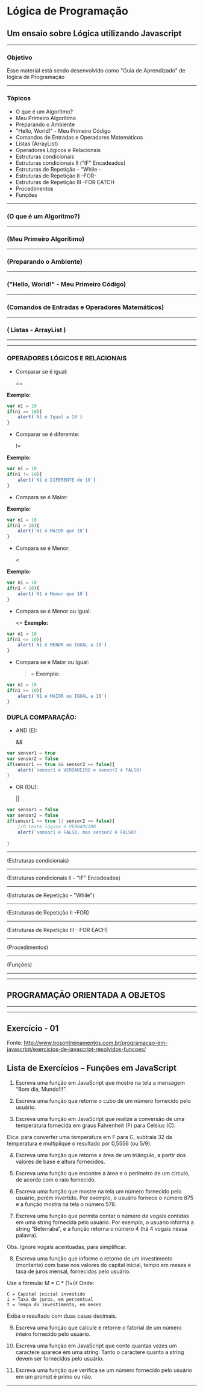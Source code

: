 # **Lógica de Programação**

## Um ensaio sobre Lógica utilizando Javascript

---
### Objetivo
Esse material está sendo desenvolvido como "Guia de Aprendizado" de lógica de Programação



---

### Tópicos
* O que é um Algorítmo?
* Meu Primeiro Algorítimo
* Preparando o Ambiente
* "Hello, World!" - Meu Primeiro Código
* Comandos de Entradas e Operadores Matemáticos
* Listas (ArrayList)
* Operadores Lógicos e Relacionais
* Estruturas condicionais
* Estruturas condicionais II ("IF" Encadeados)
* Estruturas de Repetição - "While -
* Estruturas de Repetição II -FOR-
* Estruturas de Repetição III -FOR EATCH
* Procedimentos
* Funções

---
### (O que é um Algorítmo?)

---
### (Meu Primeiro Algorítimo)

---
### (Preparando o Ambiente)

---
### (**"Hello, World!"** - Meu Primeiro Código)

---
### (Comandos de Entradas e Operadores Matemáticos)

---
### ( Listas - ArrayList )

---


---
### OPERADORES LÓGICOS E RELACIONAIS

* Comparar se é igual:
            
    ==

 **Exemplo:**

```Javascript
var n1 = 10
if(n1 == 10){
    alert(`N1 é Igual a 10`)
}


```

* Comparar se é diferemte:

    !=

 **Exemplo:**

```Javascript
var n1 = 10
if(n1 != 10){
    alert(`N1 é DIFERENTE de 10`)
}

```

* Compara se é Maior: 

    >

 **Exemplo:**

```Javascript
var n1 = 10
if(n1 > 10){
    alert(`N1 é MAIOR que 10`)
}


```
* Compara se é Menor: 

    <

 **Exemplo:**

```Javascript
var n1 = 10
if(n1 < 10){
    alert(`N1 é Menor que 10`)
}


```
* Compara se é Menor ou Igual: 

    <=
 **Exemplo:**

```Javascript
var n1 = 10
if(n1 <= 10){
    alert(`N1 é MENOR ou IGUAL a 10`)
}


```
* Compara se é Maior ou Igual:

    >=
**Exemplo:**

```Javascript
var n1 = 10
if(n1 >= 10){
    alert(`N1 é MAIOR ou IGUAL a 10`)
}


```

### DUPLA COMPARAÇÃO:

* AND (E):    

    &&


```Javascript
var sensor1 = true
var sensor2 = false
if(sensor1 == true && sensor2 == false){
    alert(`sensor1 é VERDADEIRO e sensor2 é FALSO)
}


```

* OR  (OU):

    ||


```Javascript
var sensor1 = false
var sensor2 = false
if(sensor1 == true || sensor2 == false){
    //O teste lógico é VERDADEIRO
    alert(`sensor1 é FALSO, mas sensor2 é FALSO)
    
}


```
---
(Estruturas condicionais)



---
(Estruturas condicionais II - "IF" Encadeados)

---
(Estruturas de Repetição - "While")

---
(Estruturas de Repetição II -FOR)

---
(Estruturas de Repetição III - FOR EACH)

---
(Procedimentos)

---
(Funções)

---
---
## PROGRAMAÇÃO ORIENTADA A OBJETOS





---
---







## Exercício - 01
Fonte: http://www.bosontreinamentos.com.br/programacao-em-javascript/exercicios-de-javascript-resolvidos-funcoes/

## Lista de Exercícios – Funções em JavaScript

1. Escreva uma função em JavaScript que mostre na tela a mensagem “Bom dia, Mundo!!!”.

2. Escreva uma função que retorne o cubo de um número fornecido pelo usuário.

3. Escreva uma função em JavaScript que realize a conversão de uma temperatura fornecida em graus Fahrenheit (F) para Celsius (C).

Dica: para converter uma temperatura em F para C, subtraia 32 da temperatura e multiplique o resultado por 0,5556 (ou 5/9).

4. Escreva uma função que retorne a área de um triângulo, a partir dos valores de base e altura fornecidos.

5. Escreva uma função que encontre a área e o perímetro de um círculo, de acordo com o raio fornecido.

6. Escreva uma função que mostre na tela um número fornecido pelo usuário, porém invertido. Por exemplo, o usuário fornece o número 875 e a função mostra na tela o número 578.

7. Escreva uma função que permita contar o número de vogais contidas em uma string fornecida pelo usuário. Por exemplo, o usuário informa a string “Beterraba”, e a função retorna o número 4 (há 4 vogais nessa palavra).

Obs. Ignore vogais acentuadas, para simplificar.

8. Escreva uma função que informe o retorno de um investimento (montante) com base nos valores do capital inicial, tempo em meses e taxa de juros mensal, fornecidos pelo usuário.

Use a fórmula: M = C * (1+i)t
Onde:

    C = Capital inicial investido
    i = Taxa de juros, em percentual
    t = Tempo do investimento, em meses

Exiba o resultado com duas casas decimais.

9. Escreva uma função que calcule e retorne o fatorial de um número inteiro fornecido pelo usuário.

10. Escreva uma função em JavaScript que conte quantas vezes um caractere aparece em uma string. Tanto o caractere quanto a string devem ser fornecidos pelo usuário.

11. Escreva uma função que verifica se um número fornecido pelo usuário em um prompt é primo ou não.

---

